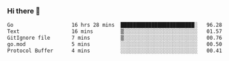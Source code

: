 ### Hi there 👋

<!--
**yeya24/yeya24** is a ✨ _special_ ✨ repository because its `README.md` (this file) appears on your GitHub profile.

Here are some ideas to get you started:

- 🔭 I’m currently working on ...
- 🌱 I’m currently learning ...
- 👯 I’m looking to collaborate on ...
- 🤔 I’m looking for help with ...
- 💬 Ask me about ...
- 📫 How to reach me: ...
- 😄 Pronouns: ...
- ⚡ Fun fact: ...
-->

<!--START_SECTION:waka-->

```txt
Go                   16 hrs 28 mins  ████████████████████████░   96.28 %
Text                 16 mins         ▒░░░░░░░░░░░░░░░░░░░░░░░░   01.57 %
GitIgnore file       7 mins          ▒░░░░░░░░░░░░░░░░░░░░░░░░   00.76 %
go.mod               5 mins          ░░░░░░░░░░░░░░░░░░░░░░░░░   00.50 %
Protocol Buffer      4 mins          ░░░░░░░░░░░░░░░░░░░░░░░░░   00.41 %
```

<!--END_SECTION:waka-->
